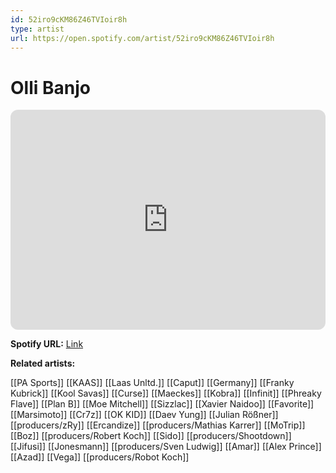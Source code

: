 ```yaml
---
id: 52iro9cKM86Z46TVIoir8h
type: artist
url: https://open.spotify.com/artist/52iro9cKM86Z46TVIoir8h
---
```

# Olli Banjo

<iframe style="border-radius:12px" src="https://open.spotify.com/embed/artist/52iro9cKM86Z46TVIoir8h" width="100%" height="352" frameBorder="0" allowfullscreen="" allow="autoplay; clipboard-write; encrypted-media; fullscreen; picture-in-picture" loading="lazy"></iframe>

**Spotify URL:** [Link](https://open.spotify.com/artist/52iro9cKM86Z46TVIoir8h)

**Related artists:**

[[PA Sports]]
[[KAAS]]
[[Laas Unltd.]]
[[Caput]]
[[Germany]]
[[Franky Kubrick]]
[[Kool Savas]]
[[Curse]]
[[Maeckes]]
[[Kobra]]
[[Infinit]]
[[Phreaky Flave]]
[[Plan B]]
[[Moe Mitchell]]
[[Sizzlac]]
[[Xavier Naidoo]]
[[Favorite]]
[[Marsimoto]]
[[Cr7z]]
[[OK KID]]
[[Daev Yung]]
[[Julian Rößner]]
[[producers/zRy]]
[[Ercandize]]
[[producers/Mathias Karrer]]
[[MoTrip]]
[[Boz]]
[[producers/Robert Koch]]
[[Sido]]
[[producers/Shootdown]]
[[Jifusi]]
[[Jonesmann]]
[[producers/Sven Ludwig]]
[[Amar]]
[[Alex Prince]]
[[Azad]]
[[Vega]]
[[producers/Robot Koch]]
